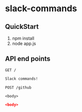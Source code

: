 # slack-commands

## QuickStart

1. npm install
2. node app.js

## API end points
 
```http
GET /
```

```html
Slack commands!
```
 
```http
POST /github

<body>
```

```json
<body>
```
